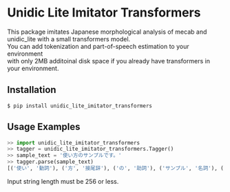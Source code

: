 # Unidic Lite Imitator Transformers

This package imitates Japanese morphological analysis of mecab and unidic_lite with a small transformers model.  
You can add tokenization and part-of-speech estimation to your environment  
with only 2MB additoinal disk space if you already have transformers in your environment.

## Installation

```
$ pip install unidic_lite_imitator_transformers
```

## Usage Examples

```python
>> import unidic_lite_imitator_transformers
>> tagger = unidic_lite_imitator_transformers.Tagger()
>> sample_text = '使い方のサンプルです。'
>> tagger.parse(sample_text)
[('使い', '動詞'), ('方', '接尾辞'), ('の', '助詞'), ('サンプル', '名詞'), ('です', '助動詞'), ('。', '補助記号')]
```

Input string length must be 256 or less.

